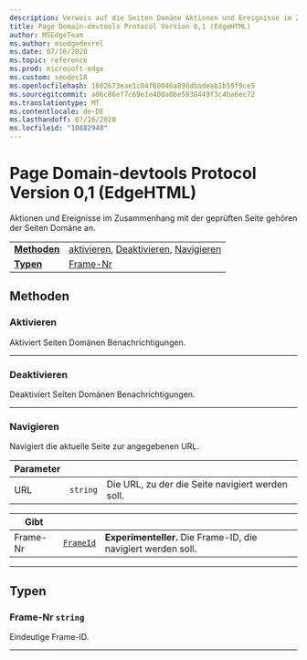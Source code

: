 ```yaml
---
description: Verweis auf die Seiten Domäne Aktionen und Ereignisse im Zusammenhang mit der geprüften Seite gehören der Seiten Domäne an.
title: Page Domain-devtools Protocol Version 0,1 (EdgeHTML)
author: MSEdgeTeam
ms.author: msedgedevrel
ms.date: 07/16/2020
ms.topic: reference
ms.prod: microsoft-edge
ms.custom: seodec18
ms.openlocfilehash: 1602673eae1c04f60046a898dbadeab1b59f9ce5
ms.sourcegitcommit: a06c86ef7c69e1e400a0be5938449f3c4ba6ec72
ms.translationtype: MT
ms.contentlocale: de-DE
ms.lasthandoff: 07/16/2020
ms.locfileid: "10882940"
---
```

# Page Domain-devtools Protocol Version 0,1 (EdgeHTML)  

Aktionen und Ereignisse im Zusammenhang mit der geprüften Seite gehören der Seiten Domäne an.

| | |
|-|-|
| [**Methoden**](#methods) | [aktivieren](#enable), [Deaktivieren](#disable), [Navigieren](#navigate) |
| [**Typen**](#types) | [Frame-Nr](#frameid) |
## Methoden

### Aktivieren
Aktiviert Seiten Domänen Benachrichtigungen.


---

### Deaktivieren 
Deaktiviert Seiten Domänen Benachrichtigungen.


---

### Navigieren
Navigiert die aktuelle Seite zur angegebenen URL.

<table>
    <thead>
        <tr>
            <th>Parameter</th>
            <th></th>
            <th></th>
        </tr>
    </thead>
    <tbody>
        <tr>
            <td>URL</td>
            <td><code class="flyout">string</code></td>
            <td>Die URL, zu der die Seite navigiert werden soll.</td>
        </tr>
    </tbody>
</table>
<table>
    <thead>
        <tr>
            <th>Gibt</th>
            <th></th>
            <th></th>
        </tr>
    </thead>
    <tbody>
        <tr>
            <td>Frame-Nr</td>
            <td><a href="#frameid"><code class="flyout">FrameId</code></a></td>
            <td><span><b>Experimenteller. </b></span>Die Frame-ID, die navigiert werden soll.</td>
        </tr>
    </tbody>
</table>

---

## Typen

### <a name="frameid"></a> Frame-Nr `string`

Eindeutige Frame-ID.


---
